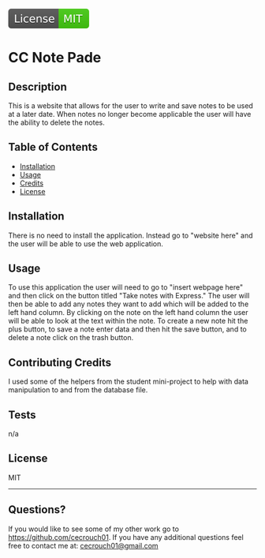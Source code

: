 ![Badge](./assets/badge.svg)
  # CC Note Pade

  ## Description
  This is a website that allows for the user to write and save notes to be used at a later date. When notes no longer become applicable the user will have the ability to delete the notes. 

  ## Table of Contents
  - [Installation](#installation)
  - [Usage](#usage)
  - [Credits](#contributing-credits)
  - [License](#license)

  ## Installation
  There is no need to install the application. Instead go to "website here" and the user will be able to use the web application. 

  ## Usage
  To use this application the user will need to go to "insert webpage here" and then click on the button titled "Take notes with Express." The user will then be able to add any notes they want to add which will be added to the left hand column. By clicking on the note on the left hand column the user will be able to look at the text within the note. To create a new note hit the plus button, to save a note enter data and then hit the save button, and to delete a note click on the trash button. 

  ## Contributing Credits
  I used some of the helpers from the student mini-project to help with data manipulation to and from the database file. 
      
  ## Tests
  n/a

  ## License

  MIT
 
  ---
  ## Questions?
  If you would like to see some of my other work go to https://github.com/cecrouch01.
  If you have any additional questions feel free to contact me at: cecrouch01@gmail.com
  